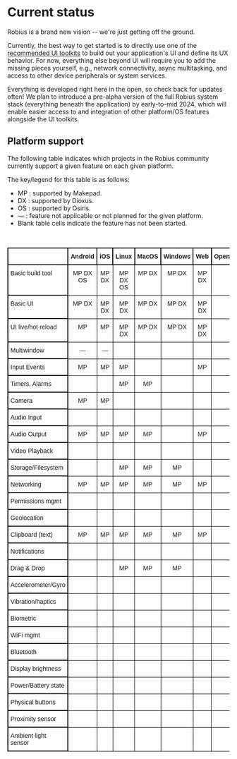 # Current status
Robius is a brand new vision -- we're just getting off the ground.

Currently, the best way to get started is to directly use one of the [recommended UI toolkits](#key-community-members) to build out your application's UI and define its UX behavior.
For now, everything else beyond UI will require you to add the missing pieces yourself, e.g., network connectivity, async multitasking, and access to other device peripherals or system services. 

Everything is developed right here in the open, so check back for updates often!
We plan to introduce a pre-alpha version of the full Robius system stack (everything beneath the application) by early-to-mid 2024, which will enable easier access to and integration of other platform/OS features alongside the UI toolkits.


## Platform support

The following table indicates which projects in the Robius community currently support a given feature on each given platform.

The key/legend for this table is as follows:
* MP : supported by Makepad.
* DX : supported by Dioxus.
* OS : supported by Osiris.
* —  : feature not applicable or not planned for the given platform.
* Blank table cells indicate the feature has not been started.

<!-- cspell:disable -->
<div>
<br>
<style type="text/css">
.tg th{border-color:black;border-style:solid;border-width:2px;font-family:Arial, sans-serif;font-size:14px;
  font-weight:normal;overflow:hidden;padding:10px 5px;word-break:normal;}
.tg td{border-color:black;border-style:solid;border-width:1px;font-family:Arial, sans-serif;font-size:14px;
  overflow:hidden;padding:10px 5px;word-break:normal;}
.tg .tg-bold-center{font-weight:bold;text-align:center;vertical-align:top}
.tg .tg-left{border-width:2px;text-align:left;vertical-align:top}
.tg .tg-center{text-align:center;vertical-align:top}
</style>
<table class="tg">
<thead>
  <tr>
    <th class="tg-bold-center"></th>
    <th class="tg-bold-center">Android</th>
    <th class="tg-bold-center">iOS</th>
    <th class="tg-bold-center">Linux</th>
    <th class="tg-bold-center">MacOS</th>
    <th class="tg-bold-center">Windows</th>
    <th class="tg-bold-center">Web</th>
    <th class="tg-bold-center">OpenHarmony</th>
  </tr>
</thead>
<tbody>
  <tr>
    <td class="tg-left">Basic build tool</td>
    <td class="tg-center">MP DX OS</td>
    <td class="tg-center">MP DX</td>
    <td class="tg-center">MP DX OS</td>
    <td class="tg-center">MP DX</td>
    <td class="tg-center">MP DX</td>
    <td class="tg-center">MP DX</td>
    <td class="tg-center"></td>
  </tr>
  <tr>
    <td class="tg-left">Basic UI</td>
    <td class="tg-center">MP DX</td>
    <td class="tg-center">MP DX</td>
    <td class="tg-center">MP DX</td>
    <td class="tg-center">MP DX</td>
    <td class="tg-center">MP DX</td>
    <td class="tg-center">MP DX</td>
    <td class="tg-center"></td>
  </tr>
  <tr>
    <td class="tg-left">UI live/hot reload</td>
    <td class="tg-center">MP</td>
    <td class="tg-center">MP</td>
    <td class="tg-center">MP DX</td>
    <td class="tg-center">MP DX</td>
    <td class="tg-center">MP DX</td>
    <td class="tg-center">MP DX</td>
    <td class="tg-center"></td>
  </tr>
  <tr>
    <td class="tg-left">Multiwindow</td>
    <td class="tg-center">—</td>
    <td class="tg-center">—</td>
    <td class="tg-center"></td>
    <td class="tg-center"></td>
    <td class="tg-center"></td>
    <td class="tg-center"></td>
    <td class="tg-center"></td>
  </tr>
  <tr>
    <td class="tg-left">Input Events</td>
    <td class="tg-center">MP</td>
    <td class="tg-center">MP</td>
    <td class="tg-center">MP</td>
    <td class="tg-center"></td>
    <td class="tg-center"></td>
    <td class="tg-center">MP</td>
    <td class="tg-center"></td>
  </tr>
  <tr>
    <td class="tg-left">Timers, Alarms</td>
    <td class="tg-center"></td>
    <td class="tg-center"></td>
    <td class="tg-center">MP</td>
    <td class="tg-center">MP</td>
    <td class="tg-center"></td>
    <td class="tg-center"></td>
    <td class="tg-center"></td>
  </tr>
  <tr>
    <td class="tg-left">Camera</td>
    <td class="tg-center">MP</td>
    <td class="tg-center">MP</td>
    <td class="tg-center"></td>
    <td class="tg-center"></td>
    <td class="tg-center"></td>
    <td class="tg-center"></td>
    <td class="tg-center"></td>
  </tr>
  <tr>
    <td class="tg-left">Audio Input</td>
    <td class="tg-center"></td>
    <td class="tg-center"></td>
    <td class="tg-center"></td>
    <td class="tg-center"></td>
    <td class="tg-center"></td>
    <td class="tg-center"></td>
    <td class="tg-center"></td>
  </tr>
  <tr>
    <td class="tg-left">Audio Output</td>
    <td class="tg-center">MP</td>
    <td class="tg-center">MP</td>
    <td class="tg-center">MP</td>
    <td class="tg-center">MP</td>
    <td class="tg-center"></td>
    <td class="tg-center">MP</td>
    <td class="tg-center"></td>
  </tr>
  <tr>
    <td class="tg-left">Video Playback</td>
    <td class="tg-center"></td>
    <td class="tg-center"></td>
    <td class="tg-center"></td>
    <td class="tg-center"></td>
    <td class="tg-center"></td>
    <td class="tg-center"></td>
    <td class="tg-center"></td>
  </tr>
  <tr>
    <td class="tg-left">Storage/Filesystem</td>
    <td class="tg-center"></td>
    <td class="tg-center"></td>
    <td class="tg-center">MP</td>
    <td class="tg-center">MP</td>
    <td class="tg-center">MP</td>
    <td class="tg-center"></td>
    <td class="tg-center"></td>
  </tr>
  <tr>
    <td class="tg-left">Networking</td>
    <td class="tg-center">MP</td>
    <td class="tg-center">MP</td>
    <td class="tg-center">MP</td>
    <td class="tg-center">MP</td>
    <td class="tg-center">MP</td>
    <td class="tg-center">MP</td>
    <td class="tg-center"></td>
  </tr>
  <tr>
    <td class="tg-left">Permissions mgmt</td>
    <td class="tg-center"></td>
    <td class="tg-center"></td>
    <td class="tg-center"></td>
    <td class="tg-center"></td>
    <td class="tg-center"></td>
    <td class="tg-center"></td>
    <td class="tg-center"></td>
  </tr>
  <tr>
    <td class="tg-left">Geolocation</td>
    <td class="tg-center"></td>
    <td class="tg-center"></td>
    <td class="tg-center"></td>
    <td class="tg-center"></td>
    <td class="tg-center"></td>
    <td class="tg-center"></td>
    <td class="tg-center"></td>
  </tr>
  <tr>
    <td class="tg-left">Clipboard (text)<br></td>
    <td class="tg-center">MP</td>
    <td class="tg-center">MP</td>
    <td class="tg-center">MP</td>
    <td class="tg-center">MP</td>
    <td class="tg-center">MP</td>
    <td class="tg-center">MP</td>
    <td class="tg-center"></td>
  </tr>
  <tr>
    <td class="tg-left">Notifications</td>
    <td class="tg-center"></td>
    <td class="tg-center"></td>
    <td class="tg-center"></td>
    <td class="tg-center"></td>
    <td class="tg-center"></td>
    <td class="tg-center"></td>
    <td class="tg-center"></td>
  </tr>
  <tr>
    <td class="tg-left">Drag &amp; Drop</td>
    <td class="tg-center"></td>
    <td class="tg-center"></td>
    <td class="tg-center">MP</td>
    <td class="tg-center">MP</td>
    <td class="tg-center">MP</td>
    <td class="tg-center"></td>
    <td class="tg-center"></td>
  </tr>
  <tr>
    <td class="tg-left">Accelerometer/Gyro</td>
    <td class="tg-center"></td>
    <td class="tg-center"></td>
    <td class="tg-center"></td>
    <td class="tg-center"></td>
    <td class="tg-center"></td>
    <td class="tg-center"></td>
    <td class="tg-center"></td>
  </tr>
  <tr>
    <td class="tg-left">Vibration/haptics</td>
    <td class="tg-center"></td>
    <td class="tg-center"></td>
    <td class="tg-center"></td>
    <td class="tg-center"></td>
    <td class="tg-center"></td>
    <td class="tg-center"></td>
    <td class="tg-center"></td>
  </tr>
  <tr>
    <td class="tg-left">Biometric</td>
    <td class="tg-center"></td>
    <td class="tg-center"></td>
    <td class="tg-center"></td>
    <td class="tg-center"></td>
    <td class="tg-center"></td>
    <td class="tg-center"></td>
    <td class="tg-center"></td>
  </tr>
  <tr>
    <td class="tg-left">WiFi mgmt</td>
    <td class="tg-center"></td>
    <td class="tg-center"></td>
    <td class="tg-center"></td>
    <td class="tg-center"></td>
    <td class="tg-center"></td>
    <td class="tg-center"></td>
    <td class="tg-center"></td>
  </tr>
  <tr>
    <td class="tg-left">Bluetooth</td>
    <td class="tg-center"></td>
    <td class="tg-center"></td>
    <td class="tg-center"></td>
    <td class="tg-center"></td>
    <td class="tg-center"></td>
    <td class="tg-center"></td>
    <td class="tg-center"></td>
  </tr>
  <tr>
    <td class="tg-left">Display brightness</td>
    <td class="tg-center"></td>
    <td class="tg-center"></td>
    <td class="tg-center"></td>
    <td class="tg-center"></td>
    <td class="tg-center"></td>
    <td class="tg-center"></td>
    <td class="tg-center"></td>
  </tr>
  <tr>
    <td class="tg-left">Power/Battery state</td>
    <td class="tg-center"></td>
    <td class="tg-center"></td>
    <td class="tg-center"></td>
    <td class="tg-center"></td>
    <td class="tg-center"></td>
    <td class="tg-center"></td>
    <td class="tg-center"></td>
  </tr>
  <tr>
    <td class="tg-left">Physical buttons</td>
    <td class="tg-center"></td>
    <td class="tg-center"></td>
    <td class="tg-center"></td>
    <td class="tg-center"></td>
    <td class="tg-center"></td>
    <td class="tg-center"></td>
    <td class="tg-center"></td>
  </tr>
  <tr>
    <td class="tg-left">Proximity sensor</td>
    <td class="tg-center"></td>
    <td class="tg-center"></td>
    <td class="tg-center"></td>
    <td class="tg-center"></td>
    <td class="tg-center"></td>
    <td class="tg-center"></td>
    <td class="tg-center"></td>
  </tr>
  <tr>
    <td class="tg-left">Ambient light sensor</td>
    <td class="tg-center"></td>
    <td class="tg-center"></td>
    <td class="tg-center"></td>
    <td class="tg-center"></td>
    <td class="tg-center"></td>
    <td class="tg-center"></td>
    <td class="tg-center"></td>
  </tr>
</tbody>
</table>
</div>
<!-- cspell:enable -->

